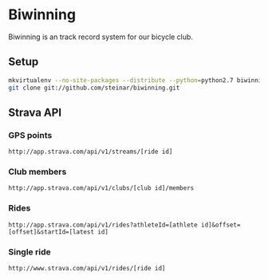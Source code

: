 Biwinning
=========
Biwinning is an track record system for our bicycle club.



Setup
-----

```sh
mkvirtualenv --no-site-packages --distribute --python=python2.7 biwinning
git clone git://github.com/steinar/biwinning.git
```


Strava API
-----------
### GPS points
```
http://app.strava.com/api/v1/streams/[ride id]
```

### Club members
```
http://app.strava.com/api/v1/clubs/[club id]/members
```

### Rides
```
http://app.strava.com/api/v1/rides?athleteId=[athlete id]&offset=[offset]&startId=[latest id]
```

### Single ride
```
http://www.strava.com/api/v1/rides/[ride id]
```

